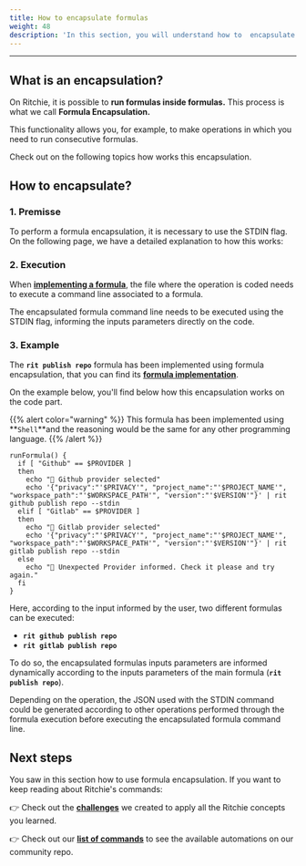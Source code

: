 ```yaml
---
title: How to encapsulate formulas
weight: 48
description: 'In this section, you will understand how to  encapsulate formulas on Ritchie.'
---
```


---

## What is an encapsulation?

On Ritchie, it is possible to **run formulas inside formulas.** This process is what we call **Formula Encapsulation.**‌

This functionality allows you, for example, to make operations in which you need to run consecutive formulas. 

Check out on the following topics how works this encapsulation. 

## How to encapsulate?

### 1. Premisse

To perform a formula encapsulation, it is necessary to use the STDIN flag. On the following page, we have a detailed explanation to how this works: 



### 2. Execution <a id="2-execution"></a>

When [**implementing a formula**](https://app.gitbook.com/@zup-products/s/ritchie/~/diff/drafts/-MHIAf91S1RlTOvJs_KU/how-to/implement-a-formula/@drafts), the file where the operation is coded needs to execute a command line associated to a formula.‌

The encapsulated formula command line needs to be executed using the STDIN flag, informing the inputs parameters directly on the code.‌

### 3. Example <a id="3-example"></a>

The **`rit publish repo`** formula has been implemented using formula encapsulation, that you can find its [**formula implementation**](https://github.com/ZupIT/ritchie-formulas/tree/master/publish/repo).

On the example below, you'll find below how this encapsulation works on the code part.

{{% alert color="warning" %}}
This formula has been implemented using **`Shell`**and the reasoning would be the same for any other programming language.
{{% /alert %}}

```text
runFormula() {
  if [ "Github" == $PROVIDER ]
  then
    echo "🐙 Github provider selected"
    echo '{"privacy":"'$PRIVACY'", "project_name":"'$PROJECT_NAME'", "workspace_path":"'$WORKSPACE_PATH'", "version":"'$VERSION'"}' | rit github publish repo --stdin
  elif [ "Gitlab" == $PROVIDER ]
  then
    echo "🦊 Gitlab provider selected"
    echo '{"privacy":"'$PRIVACY'", "project_name":"'$PROJECT_NAME'", "workspace_path":"'$WORKSPACE_PATH'", "version":"'$VERSION'"}' | rit gitlab publish repo --stdin
  else
    echo "🤖 Unexpected Provider informed. Check it please and try again."
  fi
}
```

Here, according to the input informed by the user, two different formulas can be executed:‌

* **`rit github publish repo`**
* **`rit gitlab publish repo`**

To do so, the encapsulated formulas inputs parameters are informed dynamically according to the inputs parameters of the main formula \(**`rit publish repo`**\). 

Depending on the operation, the JSON used with the STDIN command could be generated according to other operations performed through the formula execution before executing the encapsulated formula command line.‌

## Next steps <a id="next-steps"></a>

You saw in this section how to use formula encapsulation. If you want to keep reading about Ritchie's commands:‌

​👉 Check out the [**challenges**](../../challenges/explanation.md) we created to apply all the Ritchie concepts you learned.‌

​👉 Check out our [**list of commands**](../../reference/list-of-commands.md) to see the available automations on our community repo.
